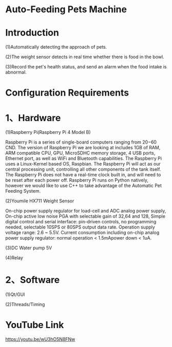 # Auto-Feeding Pets Machine
# Introduction
(1)Automatically detecting the approach of pets.

(2)The weight sensor detects in real time whether there is food in the bowl.

(3)Record the pet's health status, and send an alarm when the food intake is abnormal.



# Configuration Requirements

# 1、Hardware
(1)Raspberry Pi(Raspberry Pi 4 Model B)

Raspberry Pi is a series of single-board computers ranging from $20-$60 CND. The version of Raspberry Pi we are looking at includes 1GB of RAM, ARM compatible CPU, GPU, MicroSDHC memory storage, 4 USB ports, Ethernet port, as well as WiFi and Bluetooth capabilities. The Raspberry Pi uses a Linux-Kernel based OS, Raspbian.
The Raspberry Pi will act as our central processing unit, controlling all other components of the tank itself. The Raspberry Pi does not have a real-time clock built in, and will need to be reset after each power off. Raspberry Pi runs on Python natively, however we would like to use C++ to take advantage of the Automatic Pet Feeding System.

(2)Youmile HX711 Weight Sensor

On-chip power supply regulator for load-cell and ADC analog power supply, On-chip active low noise PGA with selectable gain of 32,64 and 128, Simple digital control and serial interface: pin-driven controls, no programming needed, selectable 10SPS or 80SPS output data rate. Operation supply voltage range: 2.6 ~ 5.5V. Current consumption including on-chip analog power supply regulator: normal operation < 1.5mApower down < 1uA.

(3)DC Water pump  5V

(4)Relay



# 2、Software
(1)Qt/GUI

(2)Threads/Timing







# YouTube Link

https://youtu.be/wU3hO5N8FNw





